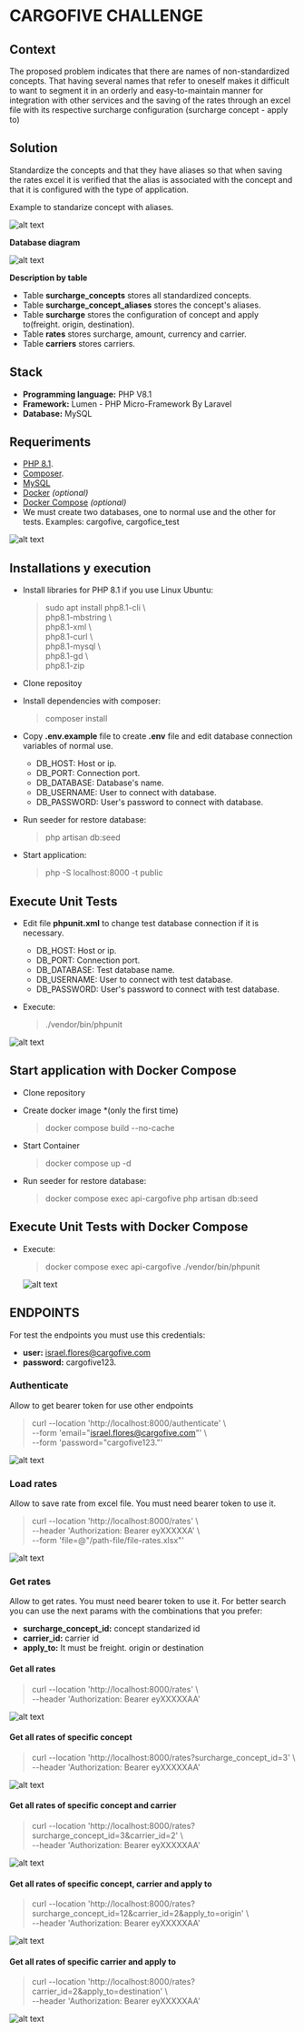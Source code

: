 # CARGOFIVE CHALLENGE

## Context
The proposed problem indicates that there are names of non-standardized concepts.
That having several names that refer to oneself makes it difficult to want to segment it in an orderly and easy-to-maintain manner for integration with other services and the saving of the rates through an excel file with its respective surcharge configuration (surcharge concept - apply to)

## Solution
Standardize the concepts and that they have aliases so that when saving the rates excel it is verified that the alias is associated with the concept and that it is configured with the type of application.

Example to standarize concept with aliases.

![alt text](./readme-files/segmentation-example.png)


**Database diagram**

![alt text](./readme-files/db-schema.png)

**Description by table**
- Table **surcharge_concepts** stores all standardized concepts.
- Table **surcharge_concept_aliases** stores the concept's aliases.
- Table **surcharge** stores the configuration of concept and apply to(freight. origin, destination).
- Table **rates** stores surcharge, amount, currency and carrier.
- Table **carriers** stores carriers.


## Stack
- **Programming language:** PHP V8.1
- **Framework:** Lumen - PHP Micro-Framework By Laravel
- **Database:** MySQL

## Requeriments
- [PHP 8.1](https://www.php.net/releases/8.1/en.php).
- [Composer](https://getcomposer.org).
- [MySQL](https://www.mysql.com)
- [Docker](https://www.docker.com) *(optional)*
- [Docker Compose](https://www.docker.com) *(optional)*
- We must create two databases, one to normal use and the other for tests. Examples: cargofive, cargofice_test

![alt text](./readme-files/dbs-examples.png)


## Installations y execution

- Install libraries for PHP 8.1 if you use Linux Ubuntu:
    > sudo apt install php8.1-cli \\\
    >   php8.1-mbstring \\\
    >   php8.1-xml \\\
    >   php8.1-curl \\\
    >   php8.1-mysql \\\
    >   php8.1-gd \\\
    >   php8.1-zip

- Clone repositoy

- Install dependencies with composer: 
    > composer install

- Copy **.env.example** file to create **.env** file and edit database connection variables of normal use.
    * DB_HOST: Host or ip.
    * DB_PORT: Connection port.
    * DB_DATABASE: Database's name.
    * DB_USERNAME: User to connect with database.
    * DB_PASSWORD: User's password to connect with database.

- Run seeder for restore database:
    > php artisan db:seed

- Start application:
    > php -S localhost:8000 -t public

## Execute Unit Tests
- Edit file  **phpunit.xml**  to change test database connection if it is necessary.
    * DB_HOST: Host or ip.
    * DB_PORT: Connection port.
    * DB_DATABASE: Test database name.
    * DB_USERNAME: User to connect with test database.
    * DB_PASSWORD: User's password to connect with test database.

- Execute:
    > ./vendor/bin/phpunit

![alt text](./readme-files/run-unit-test.png)

## Start application with Docker Compose

- Clone repository

- Create docker image *(only the first time)
    > docker compose build --no-cache

- Start Container
    > docker compose up -d

- Run seeder for restore database:
    > docker compose exec api-cargofive php artisan db:seed

## Execute Unit Tests with Docker Compose

- Execute:
    > docker compose exec api-cargofive ./vendor/bin/phpunit

    ![alt text](./readme-files/run-unit-test-docker.png)

## ENDPOINTS
For test the endpoints you must use this credentials:
- **user:** israel.flores@cargofive.com
- **password:** cargofive123.

### Authenticate
Allow to get bearer token for use other endpoints

> curl --location 'http://localhost:8000/authenticate' \\\
> --form 'email="israel.flores@cargofive.com"' \\\
> --form 'password="cargofive123."'

![alt text](./readme-files/endpoint-authenticate.png)

### Load rates
Allow to save rate from excel file. You must need bearer token to use it.

> curl --location 'http://localhost:8000/rates' \\\
> --header 'Authorization: Bearer eyXXXXXA' \\\
> --form 'file=@"/path-file/file-rates.xlsx"'

![alt text](./readme-files/endpoint-load-rates.png)

### Get rates
Allow to get rates. You must need bearer token to use it.
For better search you can use the next params with the combinations that you prefer:
- **surcharge_concept_id:** concept standarized id
- **carrier_id:** carrier id
- **apply_to:** It must be freight. origin or destination

#### Get all rates
> curl --location 'http://localhost:8000/rates' \\\
> --header 'Authorization: Bearer eyXXXXXAA'

![alt text](./readme-files/endpoint-get-rates.png)

#### Get all rates of specific concept
> curl --location 'http://localhost:8000/rates?surcharge_concept_id=3' \\\
> --header 'Authorization: Bearer eyXXXXXAA'

![alt text](./readme-files/endpoint-get-rates-by-concept.png)

#### Get all rates of specific concept and carrier
> curl --location 'http://localhost:8000/rates?surcharge_concept_id=3&carrier_id=2' \\\
> --header 'Authorization: Bearer eyXXXXXAA'

![alt text](./readme-files/endpoint-get-rates-by-concept-carrier.png)

#### Get all rates of specific concept, carrier and apply to
> curl --location 'http://localhost:8000/rates?surcharge_concept_id=12&carrier_id=2&apply_to=origin' \\\
> --header 'Authorization: Bearer eyXXXXXAA'

![alt text](./readme-files/endpoint-get-rates-concept-carrier-apply_to.png)

#### Get all rates of specific carrier and apply to
> curl --location 'http://localhost:8000/rates?carrier_id=2&apply_to=destination' \\\
> --header 'Authorization: Bearer eyXXXXXAA'

![alt text](./readme-files/endpoint-get-rates-by-carrier-apply_to.png)


